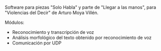 Software para piezas "Solo Habla" y parte de "Llegar a las manos",
para "Violencias del Decir" de Arturo Moya Villén.

Módulos:

- Reconocimiento y transcripción de voz
- Análisis morfológico del texto obtenido por reconocimiento de voz
- Comunicación por UDP
